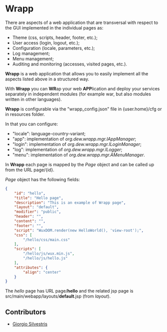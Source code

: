 # Wrapp

There are aspects of a web application that are transversal with respect to the GUI implemented in the individual pages as:

* Theme (css, scripts, header, footer, etc.);
* User access (login, logout, etc.);
* Configuration (locale, parameters, etc.);
* Log management;
* Menu management;
* Auditing and monitoring (accesses, visited pages, etc.).

**Wrapp** is a web application that allows you to easily implement all the aspects listed above in a structured way.

With **Wrapp** you can **WR**ap your web **APP**lication and deploy your services separately in independent modules (for example war, but also modules written in other languages).

**Wrapp** is configurable via the "wrapp_config.json" file in {user.home}/cfg or in resources folder.

In that you can configure:

* "locale": language-country-variant;
* "app": implementation of *org.dew.wrapp.mgr.IAppManager*;
* "login": implementation of *org.dew.wrapp.mgr.ILoginManager*;
* "log": implementation of *org.dew.wrapp.mgr.ILogger*;
* "menu": implementation of *org.dew.wrapp.mgr.AMenuManager*.

In **Wrapp** each page is mapped by the *Page* object and can be called up from the URL page/{id}.

*Page* object has the following fields:

```json
{
	"id": "hello",
	"title": "Hello page",
	"description": "This is an example of Wrapp page",
	"layout": "default",
	"modifier": "public",
	"header": "",
	"content": "",
	"footer": "",
	"script": "WuxDOM.render(new HelloWorld(), 'view-root');",
	"css": [
		"/hello/css/main.css"
	],
	"scripts": [
		"/hello/js/wux.min.js",
		"/hello/js/hello.js"
	],
	"attributes": {
		"align": "center"
	}
}
```

The *hello* page has URL page/**hello** and the related jsp page is src/main/webapp/layouts/**default**.jsp (from *layout*).

## Contributors

* [Giorgio Silvestris](https://github.com/giosil)
